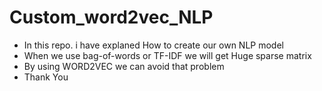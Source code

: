 # Custom_word2vec_NLP
* In this repo. i have explaned How to create our own NLP model
* When we use bag-of-words or TF-IDF we will get Huge sparse matrix
* By using WORD2VEC we can avoid that problem
* Thank You
